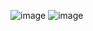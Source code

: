 ![image](https://github.com/qyy752457002/React-Food-Order-App/assets/88706924/974774a9-d3e2-4b90-8443-e2bc1fc5839b)
![image](https://github.com/qyy752457002/React-Food-Order-App/assets/88706924/02370905-0d2e-4008-b814-cf62853c2f75)



